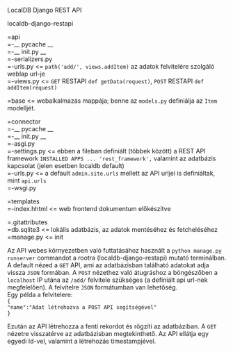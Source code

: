 LocalDB Django REST API

localdb-django-restapi  

=api  
=-__ pycache __  
=-__ init.py __  
=-serializers.py  
=-urls.py <= `path('add/', views.addItem)` az adatok felvitelére szolgáló weblap url-je  
=-views.py <= `GET` RESTAPI `def getData(request)`, `POST` RESTAPI `def addItem(request)`  

=base <= webalkalmazás mappája; benne az `models.py` definiálja az `Item` modelljét.

=connector  
=-__ pycache __  
=-__ init.py __  
=-asgi.py  
=-settings.py <= ebben a fileban definiált (többek között) a REST API framework `INSTALLED APPS ... 'rest_framework',` valamint az adatbázis kapcsolat (jelen esetben localdb default)  
=-urls.py <= a default `admin.site.urls` mellett az API urljei is definiáltak, mint `api.urls`  
=-wsgi.py

=templates  
=-index.hhtml <= web frontend dokumentum előkészítve 
  
=.gitattributes  
=db.sqlite3 <= lokális adatbázis, az adatok mentéséhez és fetcheléséhez  
=manage.py <= init  

Az API webes környezetben való futtatásához használt a `python manage.py runserver` commandot a rootra (localdb-django-restapi) mutató terminálban.
A default nézed a `GET` API, ami az adatbázisban található adatokat adja vissza `JSON` formában. A `POST` nézethez való átugráshoz a böngészőben a `localhost` IP utána az `/add/` felvitele szükséges (a definiált api url-nek megfelelően). A felvitelre `JSON` formátumban van lehetőség.  
Egy példa a felvitelere:  
`{`  
`"name":"Adat létrehozva a POST API segítségével"`  
`}`  

Ezután az API létrehozza a fenti rekordot és rögzíti az adatbáziban. A `GET` nézetre visszatérve az adatbázisban megtekinthető. Az API ellátja egy egyedi Id-vel, valamint a létrehozás timestampjével.
